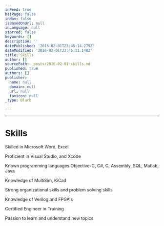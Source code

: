 ```yaml
---
inFeed: true
hasPage: false
inNav: false
isBasedOnUrl: null
inLanguage: null
starred: false
keywords: []
description: ''
datePublished: '2016-02-01T23:45:14.279Z'
dateModified: '2016-02-01T23:45:11.140Z'
title: Skills
author: []
sourcePath: _posts/2016-02-01-skills.md
published: true
authors: []
publisher:
  name: null
  domain: null
  url: null
  favicon: null
_type: Blurb

---
```

****

# Skills

Skilled in Microsoft Word, Excel

Proficient in Visual Studio, and Xcode

Known programming languages Objective-C, C\#, C, Assembly,
SQL, Matlab, Java

Knowledge of MultiSim, KiCad

Strong organizational skills and problem solving skills

Knowledge of Verilog and FPGA's

Certified Engineer in Training

Passion to learn and understand new topics